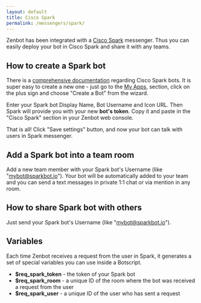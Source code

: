 ```yaml
---
layout: default
title: Cisco Spark
permalink: /messengers/spark/
---
```


Zenbot has been integrated with a [Cisco Spark]("https://www.ciscospark.com/") messenger. Thus you can easily deploy your bot in Cisco Spark and share it with any teams.

## How to create a Spark bot
There is a [comprehensive documentation](https://developer.ciscospark.com/bots.html) regarding Cisco Spark bots.
It is super easy to create a new one - just go to the [My Apps](https://developer.ciscospark.com/apps.html), section, click on the plus sign and choose "Create a Bot" from the wizard.

Enter your Spark bot Display Name, Bot Username and Icon URL. Then Spark will provide you with your new **bot\'s token**.
Copy it and paste in the "Cisco Spark" section in your Zenbot web console.

That is all! Click "Save settings" button, and now your bot can talk with users in Spark messenger.

## Add a Spark bot into a team room
Add a new team member with your Spark bot\'s Username (like "mybot@sparkbot.io").
Your bot will be automatically added to your team and you can send a text messages in private 1:1 chat or via mention in any room.

## How to share Spark bot with others
Just send your Spark bot\'s Username (like "mybot@sparkbot.io").

## Variables
Each time Zenbot receives a request from the user in Spark, it generates a set of special variables you can use inside a Botscript.

- **$req_spark_token** - the token of your Spark bot
- **$req_spark_room** - a unique ID of the room where the bot was received a request from the user
- **$req_spark_user** - a unique ID of the user who has sent a request
